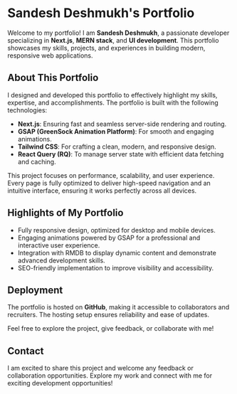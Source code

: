 # Sandesh Deshmukh's Portfolio

Welcome to my portfolio! I am **Sandesh Deshmukh**, a passionate developer specializing in **Next.js**, **MERN stack**, and **UI development**. This portfolio showcases my skills, projects, and experiences in building modern, responsive web applications.

## About This Portfolio
I designed and developed this portfolio to effectively highlight my skills, expertise, and accomplishments. The portfolio is built with the following technologies:

- **Next.js**: Ensuring fast and seamless server-side rendering and routing.
- **GSAP (GreenSock Animation Platform)**: For smooth and engaging animations.
- **Tailwind CSS**: For crafting a clean, modern, and responsive design.
- **React Query (RQ)**: To manage server state with efficient data fetching and caching.

This project focuses on performance, scalability, and user experience. Every page is fully optimized to deliver high-speed navigation and an intuitive interface, ensuring it works perfectly across all devices.

## Highlights of My Portfolio
- Fully responsive design, optimized for desktop and mobile devices.
- Engaging animations powered by GSAP for a professional and interactive user experience.
- Integration with RMDB to display dynamic content and demonstrate advanced development skills.
- SEO-friendly implementation to improve visibility and accessibility.

## Deployment
The portfolio is hosted on **GitHub**, making it accessible to collaborators and recruiters. The hosting setup ensures reliability and ease of updates.

Feel free to explore the project, give feedback, or collaborate with me!

## Contact
I am excited to share this project and welcome any feedback or collaboration opportunities. Explore my work and connect with me for exciting development opportunities!

